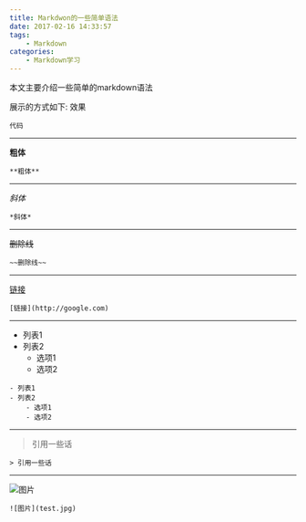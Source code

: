 ```yaml
---
title: Markdwon的一些简单语法
date: 2017-02-16 14:33:57
tags:
    - Markdown
categories:
    - Markdown学习
---
```


本文主要介绍一些简单的markdown语法

<!--more-->

展示的方式如下:
效果
```
代码
```
---

**粗体**
```
**粗体**
```
---
*斜体*
```
*斜体*
```
---
~~删除线~~
```
~~删除线~~
```
---
[链接](http://google.com)
```
[链接](http://google.com)
```
---
- 列表1
- 列表2
    - 选项1
    - 选项2
```
- 列表1
- 列表2
    - 选项1
    - 选项2
```
---
> 引用一些话

```
> 引用一些话
```
---
![图片](test.jpg)
```
![图片](test.jpg)
```


